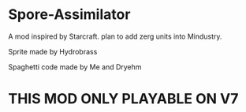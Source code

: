 # Spore-Assimilator
A mod inspired by Starcraft. plan to add zerg units into Mindustry.

Sprite made by Hydrobrass

Spaghetti code made by Me and Dryehm

# THIS MOD ONLY PLAYABLE ON V7


